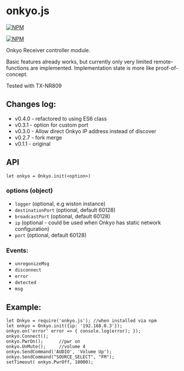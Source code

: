 onkyo.js
========

[![NPM](https://nodei.co/npm/onkyo.js.png?downloads=true&downloadRank=true&stars=true)](https://nodei.co/npm/onkyo.js/)

[![NPM](https://nodei.co/npm-dl/onkyo.js.png)](https://nodei.co/npm/onkyo.js/)

Onkyo Receiver controller module.

Basic features already works, but currently only very limited remote-functions are implemented. Implementation state is more like proof-of-concept.

Tested with TX-NR809

## Changes log:

* v0.4.0 - refactored to using ES6 class
* v0.3.1 - option for custom port
* v0.3.0 - Allow direct Onkyo IP address instead of discover
* v0.2.7 - fork merge
* v0.1.1 - original

## API

```
let onkyo = Onkyo.init(<option>)
```

### options (object)
* `logger` (optional, e.g wiston instance)
* `destinationPort` (optional, default 60128)
* `broadcastPort` (optional, default 60128)
* `ip` (optional - could be used when Onkyo has static network configuration)
* `port` (optional, default 60128)

### Events:
* `unregonizeMsg`
* `disconnect`
* `error`
* `detected`
* `msg`

## Example:
```
let Onkyo = require('onkyo.js'); //when installed via npm
let onkyo = Onkyo.init({ip: '192.168.0.3'});
onkyo.on('error' error => { console.log(error); });
onkyo.Connect();
onkyo.PwrOn();      //pwr on
onkyo.UnMute();     //volume 4
onkyo.SendCommand('AUDIO', 'Volume Up');
onkyo.SendCommand("SOURCE_SELECT", "FM");
setTimeout( onkyo.PwrOff, 10000);
```
